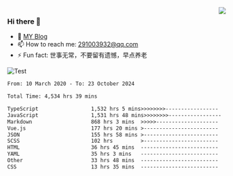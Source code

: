 <img align='right' src='https://github-readme-stats.vercel.app/api?username=niaogege&show_icons=true&theme=radical'/>

### Hi there 👋

- 🌱 [MY Blog](https://bythewayer.com/)
- 📫 How to reach me: 291003932@qq.com
- ⚡ Fun fact:  世事无常，不要留有遗憾，早点养老

![Test](https://github-readme-stats.vercel.app/api/top-langs/?username=niaogege&layout=compact)

<!--START_SECTION:waka-->

```txt
From: 10 March 2020 - To: 23 October 2024

Total Time: 4,534 hrs 39 mins

TypeScript                 1,532 hrs 5 mins>>>>>>>>-----------------   33.79 %
JavaScript                 1,531 hrs 48 mins>>>>>>>>-----------------   33.78 %
Markdown                   868 hrs 3 mins  >>>>>--------------------   19.14 %
Vue.js                     177 hrs 20 mins >------------------------   03.91 %
JSON                       155 hrs 58 mins >------------------------   03.44 %
SCSS                       102 hrs         >------------------------   02.25 %
HTML                       36 hrs 45 mins  -------------------------   00.81 %
YAML                       35 hrs 3 mins   -------------------------   00.77 %
Other                      33 hrs 48 mins  -------------------------   00.75 %
CSS                        13 hrs 35 mins  -------------------------   00.30 %
```

<!--END_SECTION:waka-->
